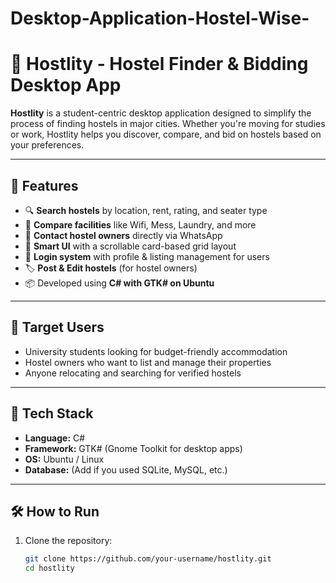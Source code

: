 # Desktop-Application-Hostel-Wise-
# 🏨 Hostlity - Hostel Finder & Bidding Desktop App

**Hostlity** is a student-centric desktop application designed to simplify the process of finding hostels in major cities. Whether you're moving for studies or work, Hostlity helps you discover, compare, and bid on hostels based on your preferences.

---

## 🚀 Features

- 🔍 **Search hostels** by location, rent, rating, and seater type
- 💸 **Compare facilities** like Wifi, Mess, Laundry, and more
- 📱 **Contact hostel owners** directly via WhatsApp
- 🧠 **Smart UI** with a scrollable card-based grid layout
- 👤 **Login system** with profile & listing management for users
- 🏷️ **Post & Edit hostels** (for hostel owners)
- 📦 Developed using **C# with GTK# on Ubuntu**

---

## 🎯 Target Users

- University students looking for budget-friendly accommodation  
- Hostel owners who want to list and manage their properties  
- Anyone relocating and searching for verified hostels

---


## 🧰 Tech Stack

- **Language:** C#  
- **Framework:** GTK# (Gnome Toolkit for desktop apps)  
- **OS:** Ubuntu / Linux  
- **Database:** (Add if you used SQLite, MySQL, etc.)

---

## 🛠️ How to Run

1. Clone the repository:
   ```bash
   git clone https://github.com/your-username/hostlity.git
   cd hostlity
